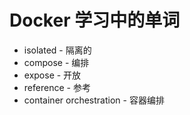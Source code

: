 # Docker 学习中的单词

* isolated - 隔离的
* compose - 编排
* expose - 开放
* reference - 参考
* container orchestration - 容器编排